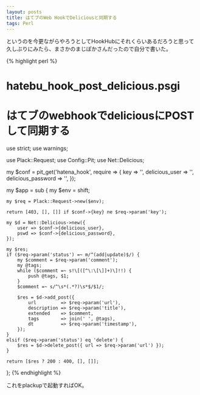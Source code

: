 ```yaml
---
layout: posts
title: はてブのWeb HookでDeliciousと同期する
tags: Perl
---
```


というのを今更ながらやろうとしてHookHubにそれくらいあるだろうと思って久しぶりにみたら、まさかのまじぽかさんだったので自分で書いた。

{% highlight perl %}
# hatebu_hook_post_delicious.psgi
# はてブのwebhookでdeliciousにPOSTして同期する

use strict;
use warnings;

use Plack::Request;
use Config::Pit;
use Net::Delicious;

my $conf = pit_get('hatena_hook', require => {
    key                => '',
    delicious_user     => '',
    delicious_password => '',
});

my $app = sub {
    my $env = shift;

    my $req = Plack::Request->new($env);

    return [403, [], []] if $conf->{key} ne $req->param('key');

    my $d = Net::Delicious->new({
        user => $conf->{delicious_user},
        pswd => $conf->{delicious_password},
    });

    my $res;
    if ($req->param('status') =~ m/^(add|update)$/) {
        my $comment = $req->param('comment');
        my @tags;
        while ($comment =~ s!\[([^\:\[\]]+)\]!!) {
            push @tags, $1;
        }
        $comment =~ s/^\s*(.*?)\s*$/$1/;

        $res = $d->add_post({
            url         => $req->param('url'),
            description => $req->param('title'),
            extended    => $comment,
            tags        => join(' ', @tags),
            dt          => $req->param('timestamp'),
        });
    }
    elsif ($req->param('status') eq 'delete') {
        $res = $d->delete_post({ url => $req->param('url') });
    }

    return [$res ? 200 : 400, [], []];
};
{% endhighlight %}

これをplackupで起動すればOK。
